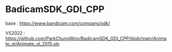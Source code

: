 # BadicamSDK_GDI_CPP
base :  https://www.bandicam.com/company/sdk/


VS2022 : https://github.com/ParkChungWon/BadicamSDK_GDI_CPP/blob/main/Animate_gl/Animate_gl_2015.sln
